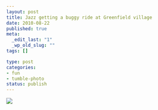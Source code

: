```yaml
--- 
layout: post
title: Jazz getting a buggy ride at Greenfield village
date: 2010-08-22
published: true
meta: 
  _edit_last: "1"
  _wp_old_slug: ""
tags: []

type: post
categories: 
- fun
- tumble-photo
status: publish
---
```

[![](http://liblab.net/andyeick/files/2010/08/photo-1-300x224.jpg)](http://liblab.net/andyeick/blog/2010/08/22/jazz-getting-a-buggy-ride-at-greenfield-village-2/back-camera-7/)

